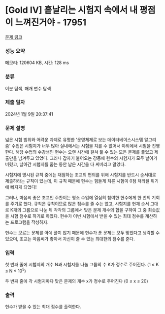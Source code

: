 # [Gold IV] 흩날리는 시험지 속에서 내 평점이 느껴진거야 - 17951 

[문제 링크](https://www.acmicpc.net/problem/17951) 

### 성능 요약

메모리: 120604 KB, 시간: 128 ms

### 분류

이분 탐색, 매개 변수 탐색

### 제출 일자

2024년 1월 9일 20:37:41

### 문제 설명

<p>넓은 시험 범위와 어려운 과제로 유명한 '운영체제로 보는 데이터베이스시스템 알고리즘' 수업은 시험지가 너무 많아 실내에서는 시험을 치를 수 없어서 야외에서 시험을 진행한다. 해당 수업의 수강생인 현수는 오랜 시간에 걸쳐 풀 수 있는 모든 문제를 풀었고 제출만을 남겨두고 있었다. 그러나 갑자기 불어오는 강풍에 현수의 시험지가 모두 날아가 버렸고, 날아간 시험지를 줍는 동안 남은 시간을 다 써버리고 말았다.</p>

<p>시험지에 명시된 규칙 중에는 채점하는 조교의 편의를 위해 시험지를 반드시 순서대로 제출하라는 규칙이 있는데, 이 규칙 때문에 현수는 힘들게 치른 시험이 0점 처리될 위기에 빠지게 되었다!</p>

<p>그러나, 마음씨 좋은 조교인 주찬이는 평소 수업에 열심히 참여한 현수에게 한 번의 기회를 주기로 했다. 규칙은 규칙이므로 많은 점수를 줄 수는 없고, 시험지를 현재 순서 그대로 K개의 그룹으로 나눈 뒤 각각의 그룹에서 맞은 문제 개수의 합을 구하여 그 중 최솟값을 시험 점수로 하기로 하였다. 현수가 이번 시험에서 받을 수 있는 최대 점수를 계산하는 프로그램을 작성하자.</p>

<p>현수는 모르는 문제를 아예 풀지 않기 때문에 현수가 푼 문제는 모두 맞았다고 생각할 수 있으며, 조교는 마음씨가 좋아서 자신이 줄 수 있는 최대한의 점수를 준다.</p>

### 입력 

 <p>첫 번째 줄에 시험지의 개수 N과 시험지를 나눌 그룹의 수 K가 정수로 주어진다. (1 ≤ K ≤ N ≤ 10<sup>5</sup>)</p>

<p>두 번째 줄에 각 시험지마다 맞은 문제의 개수 x가 정수로 주어진다 (0 ≤ x ≤ 20)</p>

### 출력 

 <p>현수가 받을 수 있는 최대 점수를 출력한다.</p>


